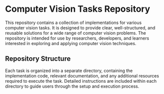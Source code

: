 # Computer Vision Tasks Repository

This repository contains a collection of implementations for various computer vision tasks. It is designed to provide clear, well-structured, and reusable solutions for a wide range of computer vision problems. The repository is intended for use by researchers, developers, and learners interested in exploring and applying computer vision techniques.

## Repository Structure

Each task is organized into a separate directory, containing the implementation code, relevant documentation, and any additional resources required to execute the task. Detailed instructions are included within each directory to guide users through the setup and execution process.
